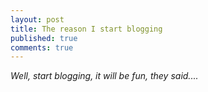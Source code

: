 ```yaml
---
layout: post
title: The reason I start blogging
published: true
comments: true
---
```



_Well, start blogging, it will be fun, they said...._  
  
  

